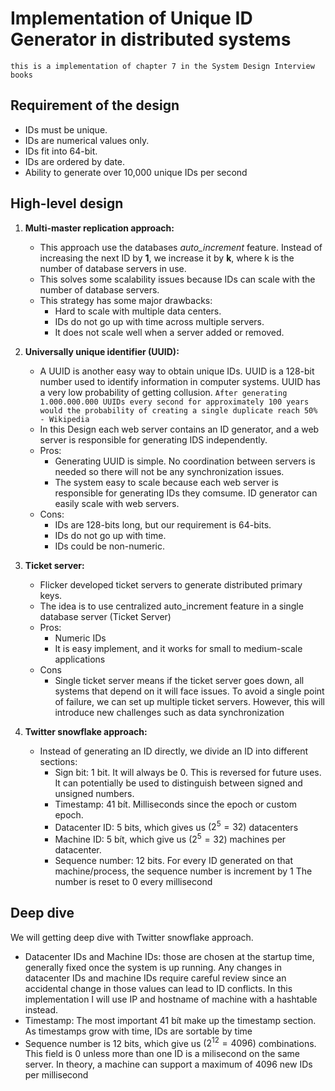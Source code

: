 # Implementation of Unique ID Generator in distributed systems

`this is a implementation of chapter 7 in the System Design Interview books`

## Requirement of the design

- IDs must be unique.
- IDs are numerical values only.
- IDs fit into 64-bit.
- IDs are ordered by date.
- Ability to generate over 10,000 unique IDs per second

## High-level design

1. **Multi-master replication approach:**
   - This approach use the databases *auto_increment* feature. 
   Instead of increasing the next ID by **1**, we increase it by **k**, where k is the number of database servers in use. 
   - This solves some scalability issues because IDs can scale with the number of database servers. 
   - This strategy has some major drawbacks: 
      - Hard to scale with multiple data centers.
      - IDs do not go up with time across multiple servers.
      - It does not scale well when a server added or removed.

2. **Universally unique identifier (UUID):**
    - A UUID is another easy way to obtain unique IDs. UUID is a 128-bit number used to identify information in computer systems.
   UUID has a very low probability of getting collusion. 
   `After generating 1.000.000.000 UUIDs every second for approximately 100 years would the probability of creating a single duplicate reach 50% - Wikipedia`
    - In this Design each web server contains an ID generator, and a web server is responsible for generating IDS independently.
    - Pros:
      - Generating UUID is simple. No coordination between servers is needed so there will not be any synchronization issues.
      - The system easy to scale because each web server is responsible for generating IDs they comsume. ID generator can easily scale with web servers.
    - Cons:
      - IDs are 128-bits long, but our requirement is 64-bits.
      - IDs do not go up with time.
      - IDs could be non-numeric.

3. **Ticket server:**
    - Flicker developed ticket servers to generate distributed primary keys.
    - The idea is to use centralized auto_increment feature in a single database server (Ticket Server)
    - Pros:
      - Numeric IDs
      - It is easy implement, and it works for small to medium-scale applications
    - Cons
      - Single ticket server means if the ticket server goes down, all systems that depend on it will face issues. 
      To avoid a single point of failure, we can set up multiple ticket servers. However, this will introduce new challenges such as data synchronization

4. **Twitter snowflake approach:**
    - Instead of generating an ID directly, we divide an ID into different sections:
      - Sign bit: 1 bit. It will always be 0. This is reversed for future uses. It can potentially be used to distinguish between signed and unsigned numbers.
      - Timestamp: 41 bít. Milliseconds since the epoch or custom epoch.
      - Datacenter ID: 5 bits, which gives us $(2^5 = 32)$ datacenters
      - Machine ID: 5 bít, which give us $(2^5 = 32)$ machines per datacenter.
      - Sequence number: 12 bits. For every ID generated on that machine/process, the sequence number is increment by 1 The number is reset to 0 every millisecond

## Deep dive

We will getting deep dive with Twitter snowflake approach.

- Datacenter IDs and Machine IDs: those are chosen at the startup time, generally fixed once the system is up running. 
Any changes in datacenter IDs and machine IDs require careful review since an accidental change in those values can lead to ID conflicts.
In this implementation I will use IP and hostname of machine with a hashtable instead.
- Timestamp: The most important 41 bít make up the timestamp section. As timestamps grow with time, IDs are sortable by time
- Sequence number is 12 bits, which give us $(2^{12} = 4096)$ combinations. This field is 0 unless more than one ID is a milisecond on the same server. In theory, a machine can support a maximum of 4096 new IDs per millisecond